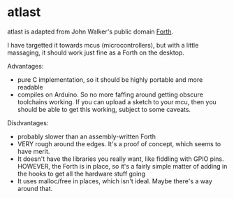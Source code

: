 # atlast

atlast is adapted from John Walker's public domain 
[Forth](https://www.fourmilab.ch/atlast/).

I have targetted it towards mcus (microcontrollers), but with
a little massaging, it should work just fine as a Forth on
the desktop.

Advantages:
* pure C implementation, so it should be highly portable and
more readable
* compiles on Arduino. So no more faffing around getting
obscure toolchains working. If you can upload a sketch to your mcu,
then you should be able to get this working, subject to some
caveats.

Disdvantages:
* probably slower than an assembly-written Forth
* VERY rough around the edges. It's a proof of concept, which seems
to have merit.
* It doesn't have the libraries you really want, like fiddling with
GPIO pins. HOWEVER, the Forth is in place, so it's a fairly simple
matter of adding in the hooks to get all the hardware stuff going
* It uses malloc/free in places, which isn't ideal. Maybe there's a way
around that.
